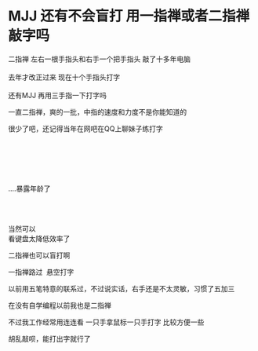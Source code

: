 # MJJ 还有不会盲打 用一指禅或者二指禅敲字吗


 二指禅 左右一根手指头和右手一个把手指头 敲了十多年电脑<br />
<br />
去年才改正过来 现在十个手指头打字<br />
<br />
还有MJJ 再用三手指一下打字吗<img src="static/image/smiley/default/lol.gif" smilieid="12" border="0" alt="" /> 

一直二指禅，爽的一批，中指的速度和力度不是你能知道的<img src="static/image/smiley/default/lol.gif" smilieid="12" border="0" alt="" />

很少了吧，还记得当年在网吧在QQ上聊妹子练打字<br />
<br />
<br />
<br />
<br />
<br />
<br />
....暴露年龄了<br />
<br />
<br />


<img src="static/image/smiley/default/lol.gif" smilieid="12" border="0" alt="" /><img src="static/image/smiley/default/lol.gif" smilieid="12" border="0" alt="" /><img src="static/image/smiley/default/lol.gif" smilieid="12" border="0" alt="" /><img src="static/image/smiley/default/lol.gif" smilieid="12" border="0" alt="" /><img id="aimg_rg7Tg" onclick="zoom(this, this.src, 0, 0, 0)" class="zoom" src="https://cdn.jsdelivr.net/gh/hishis/forum-master/public/images/patch.gif" onmouseover="img_onmouseoverfunc(this)" onload="thumbImg(this)" border="0" alt="" />

当然可以<br />
看键盘太降低效率了

二指禅也可以盲打啊

一指禅路过&nbsp;&nbsp;悬空打字 <img src="static/image/smiley/default/lol.gif" smilieid="12" border="0" alt="" />

以前用五笔特意的联系过，不过说实话，右手还是不太灵敏，习惯了五加三

在没有自学编程以前我也是二指禅<br />


不过我工作经常用连连看 一只手拿鼠标一只手打字 比较方便一些

胡乱敲呗，能打出字就行了
